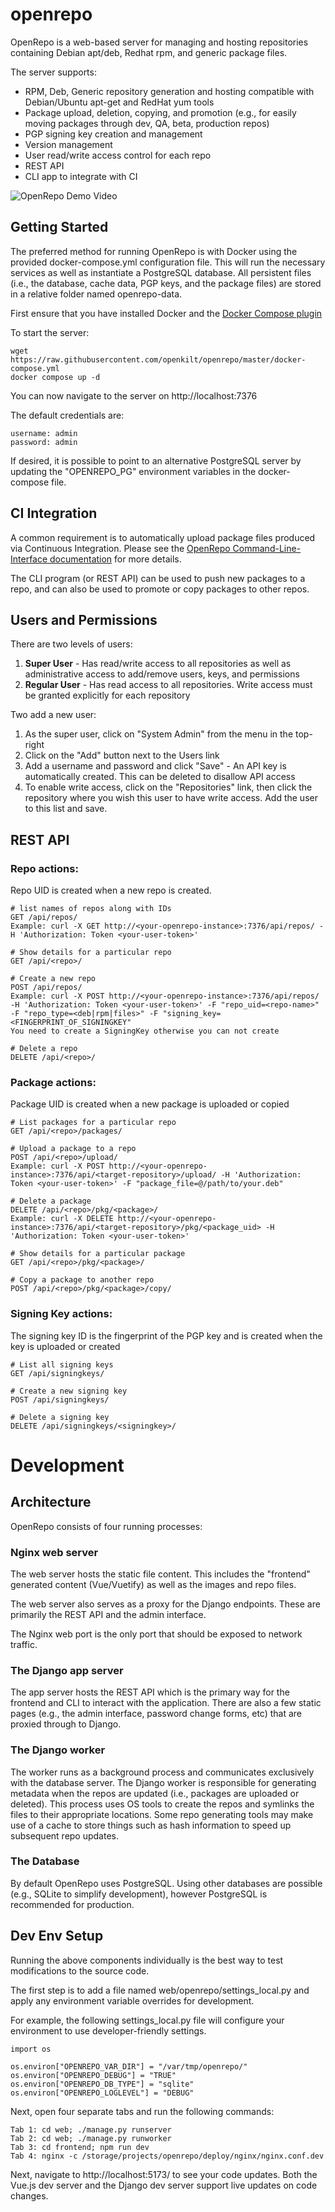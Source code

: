 # openrepo

OpenRepo is a web-based server for managing and hosting repositories containing Debian apt/deb, Redhat rpm, and generic package files.

The server supports:

  - RPM, Deb, Generic repository generation and hosting compatible with Debian/Ubuntu apt-get and RedHat yum tools
  - Package upload, deletion, copying, and promotion (e.g., for easily moving packages through dev, QA, beta, production repos)
  - PGP signing key creation and management
  - Version management
  - User read/write access control for each repo
  - REST API
  - CLI app to integrate with CI


![OpenRepo Demo Video](https://github.com/openkilt/openrepo/blob/master/util/doc_images/openrepo-demo.gif?raw=true)

## Getting Started

The preferred method for running OpenRepo is with Docker using the provided docker-compose.yml configuration file.  This will run the necessary services 
as well as instantiate a PostgreSQL database.  All persistent files (i.e., the database, cache data, PGP keys, and the package files) are stored in a relative folder named 
openrepo-data.

First ensure that you have installed Docker and the [Docker Compose plugin](https://docker-docs.netlify.app/compose/install/)


To start the server:

    wget https://raw.githubusercontent.com/openkilt/openrepo/master/docker-compose.yml
    docker compose up -d

You can now navigate to the server on http://localhost:7376

The default credentials are:

    username: admin
    password: admin

If desired, it is possible to point to an alternative PostgreSQL server by updating the "OPENREPO_PG" environment variables in the docker-compose file.


## CI Integration

A common requirement is to automatically upload package files produced via Continuous Integration.  Please see the [OpenRepo Command-Line-Interface documentation](cli/) for more details.

The CLI program (or REST API) can be used to push new packages to a repo, and can also be used to promote or copy packages to other repos.

## Users and Permissions

There are two levels of users:

  1. **Super User** - Has read/write access to all repositories as well as administrative access to add/remove users, keys, and permissions
  2. **Regular User** - Has read access to all repositories.  Write access must be granted explicitly for each repository

Two add a new user:
  1. As the super user, click on "System Admin" from the menu in the top-right
  2. Click on the "Add" button next to the Users link
  3. Add a username and password and click "Save"
    - An API key is automatically created.  This can be deleted to disallow API access
  4. To enable write access, click on the "Repositories" link, then click the repository where you wish this user to have write access.  Add the user to this list and save.


## REST API


### Repo actions:

Repo UID is created when a new repo is created.  

    # list names of repos along with IDs
    GET /api/repos/
    Example: curl -X GET http://<your-openrepo-instance>:7376/api/repos/ -H 'Authorization: Token <your-user-token>' 
    
    # Show details for a particular repo
    GET /api/<repo>/

    # Create a new repo
    POST /api/repos/
    Example: curl -X POST http://<your-openrepo-instance>:7376/api/repos/ -H 'Authorization: Token <your-user-token>' -F "repo_uid=<repo-name>" -F "repo_type=<deb|rpm|files>" -F "signing_key=<FINGERPRINT_OF_SIGNINGKEY"
    You need to create a SigningKey otherwise you can not create

    # Delete a repo
    DELETE /api/<repo>/

### Package actions:

Package UID is created when a new package is uploaded or copied

    # List packages for a particular repo
    GET /api/<repo>/packages/

    # Upload a package to a repo
    POST /api/<repo>/upload/
    Example: curl -X POST http://<your-openrepo-instance>:7376/api/<target-repository>/upload/ -H 'Authorization: Token <your-user-token>' -F "package_file=@/path/to/your.deb"
    
    # Delete a package
    DELETE /api/<repo>/pkg/<package>/
    Example: curl -X DELETE http://<your-openrepo-instance>:7376/api/<target-repository>/pkg/<package_uid> -H 'Authorization: Token <your-user-token>' 
    
    # Show details for a particular package
    GET /api/<repo>/pkg/<package>/

    # Copy a package to another repo
    POST /api/<repo>/pkg/<package>/copy/

### Signing Key actions:

The signing key ID is the fingerprint of the PGP key and is created when the key is uploaded or created

    # List all signing keys
    GET /api/signingkeys/

    # Create a new signing key
    POST /api/signingkeys/

    # Delete a signing key
    DELETE /api/signingkeys/<signingkey>/


# Development


## Architecture

OpenRepo consists of four running processes:

### Nginx web server

The web server hosts the static file content.  This includes the "frontend" generated content (Vue/Vuetify) as well as the images and repo files.

The web server also serves as a proxy for the Django endpoints.  These are primarily the REST API and the admin interface.

The Nginx web port is the only port that should be exposed to network traffic.

### The Django app server

The app server hosts the REST API which is the primary way for the frontend and CLI to interact with the application.  There are also a few static pages (e.g., the admin interface, password change forms, etc) that are proxied through to Django.

### The Django worker

The worker runs as a background process and communicates exclusively with the database server.  The Django worker is responsible for generating metadata when the repos are updated (i.e., packages are uploaded or deleted).  This process uses OS tools to create the repos and symlinks the files to their appropriate locations.  Some repo generating tools may make use of a cache to store things such as hash information to speed up subsequent repo updates.

### The Database

By default OpenRepo uses PostgreSQL.  Using other databases are possible (e.g., SQLite to simplify development), however PostgreSQL is recommended for production.



## Dev Env Setup

Running the above components individually is the best way to test modifications to the source code.

The first step is to add a file named web/openrepo/settings_local.py and apply any environment variable overrides for development.  

For example, the following settings_local.py file will configure your environment to use developer-friendly settings.


    import os

    os.environ["OPENREPO_VAR_DIR"] = "/var/tmp/openrepo/"
    os.environ["OPENREPO_DEBUG"] = "TRUE"
    os.environ["OPENREPO_DB_TYPE"] = "sqlite"
    os.environ["OPENREPO_LOGLEVEL"] = "DEBUG"


Next, open four separate tabs and run the following commands:

    Tab 1: cd web; ./manage.py runserver
    Tab 2: cd web; ./manage.py runworker
    Tab 3: cd frontend; npm run dev
    Tab 4: nginx -c /storage/projects/openrepo/deploy/nginx/nginx.conf.dev


Next, navigate to http://localhost:5173/ to see your code updates.  Both the Vue.js dev server and the Django dev server support live updates on code changes.  
